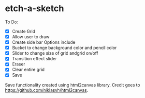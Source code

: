 # etch-a-sketch


To Do:

* [x] Create Grid
* [x] Allow user to draw
* [x] Create side bar
Options include
* [x] Bucket to change background color and pencil color
* [x] Slider to change size of grid andgrid on/off
* [x] Transition effect slider
* [x] Eraser
* [x] Clear entire grid
* [x] Save

Save functionality created using html2canvas library. Credit goes to https://github.com/niklasvh/html2canvas.
